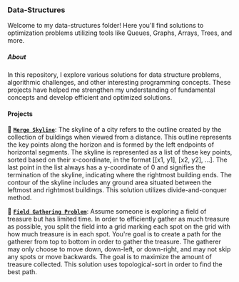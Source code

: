 ### Data-Structures

Welcome to my data-structures folder! Here you'll find solutions to optimization problems utilizing tools like Queues, Graphs, Arrays, Trees, and more.

##### About

In this repository, I explore various solutions for data structure problems, algorithmic challenges, and other interesting programming concepts. These projects have helped me strengthen my understanding of fundamental concepts and develop efficient and optimized solutions.

#### Projects

🌆 [**`Merge Skyline`**](www.github.com/snowjacob/data-structures/merge-skyline/): The skyline of a city refers to the outline created by the collection of buildings when viewed from a distance. This outline represents the key points along the horizon and is formed by the left endpoints of horizontal segments. The skyline is represented as a list of these key points, sorted based on their x-coordinate, in the format [[x1, y1], [x2, y2], ...]. The last point in the list always has a y-coordinate of 0 and signifies the termination of the skyline, indicating where the rightmost building ends. The contour of the skyline includes any ground area situated between the leftmost and rightmost buildings. This solution utilizes divide-and-conquer method.

💎 [**`Field Gathering Problem`**](www.github.com/snowjacob/data-structures/field-gathering-problem/): Assume someone is exploring a field of treasure but has limited time. In order to efficiently gather as much treasure as possible, you split the field into a grid marking each spot on the grid with how much treasure is in each spot. You're goal is to create a path for the gatherer from top to bottom in order to gather the treasure. The gatherer may only choose to move down, down-left, or down-right, and may not skip any spots or move backwards. The goal is to maximize the amount of treasure collected. This solution uses topological-sort in order to find the best path.
